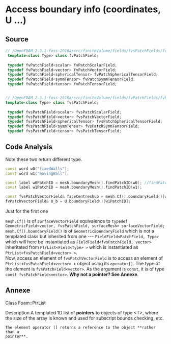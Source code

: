 # Access boundary info (coordinates, U ...)

## Source
```cpp
// /OpenFOAM_2.3.1-foss-2016a/src/finiteVolume/fields/fvsPatchFields/fvsPatchField/fvsPatchFieldsFwd.H
 template<class Type> class fvPatchField;
 
 typedef fvPatchField<scalar> fvPatchScalarField;
 typedef fvPatchField<vector> fvPatchVectorField;
 typedef fvPatchField<sphericalTensor> fvPatchSphericalTensorField;
 typedef fvPatchField<symmTensor> fvPatchSymmTensorField;
 typedef fvPatchField<tensor> fvPatchTensorField;


// /OpenFOAM_2.3.1-foss-2016a/src/finiteVolume/fields/fvPatchFields/fvPatchField/fvPatchFieldsFwd.H
template<class Type> class fvsPatchField;
 
 typedef fvsPatchField<scalar> fvsPatchScalarField;
 typedef fvsPatchField<vector> fvsPatchVectorField;
 typedef fvsPatchField<sphericalTensor> fvsPatchSphericalTensorField;
 typedef fvsPatchField<symmTensor> fvsPatchSymmTensorField;
 typedef fvsPatchField<tensor> fvsPatchTensorField;
```

## Code Analysis
Note these two return different type.
```cpp
const word w0("fixedWalls");
const word w1("movingWall");

const label w0PatchID = mesh.boundaryMesh().findPatchID(w0); //findPatchID return const label
const label w1PatchID = mesh.boundaryMesh().findPatchID(w1);

const fvsPatchVectorField& faceCentreshub = mesh.Cf().boundaryField()[w0PatchID];
fvPatchVectorField& U_b = U.boundaryField()[w1PatchID];
```

Just for the first one

`mesh.Cf()` is of `surfaceVectorField` equivalence to `typedef GeometricField<vector, fvsPatchField, surfaceMesh> surfaceVectorField;`   
`mesh.Cf().boundaryField()` is of `GeometricBoundaryField` which is not a templated class but inherited from one --- 
`FieldField<PatchField, Type>` which will here be instantiated as `FieldField<fvsPatchField, vector>` inheritated from `PtrList<Field<Type> >`
which is instantiated as `PtrList<fvsPatchField<vector> >`.   
Now, access an element of `fvsPatchVectorField` is to access an element of `PtrList<fvsPatchField<vector> >` object using its `operator[]`. The type
of the element is `fvsPatchField<vector>`. As the argument is `const`, it is of type `const fvsPatchField<vector>`. **Why not a pointer? See Annexe**.


## Annexe
Class
    Foam::PtrList

Description
    A templated 1D list of **pointers** to objects of type \<T\>, where the
    size of the array is known and used for subscript bounds checking, etc.

    The element operator [] returns a reference to the object **rather than a
    pointer**.
